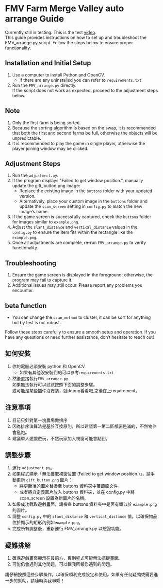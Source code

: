 # FMV Farm Merge Valley auto arrange Guide
Currently still in testing. This is the test [video](https://www.youtube.com/watch?v=MQ5P_g2M5zQ).  
This guide provides instructions on how to set up and troubleshoot the FMV_arrange.py script. Follow the steps below to ensure proper functionality.
## Installation and Initial Setup
1. Use a computer to install Python and OpenCV.
   * If there are any uninstalled you can refer to `requirements.txt`
2. Run the `FMV_arrange.py` directly.  
If the script does not work as expected, proceed to the adjustment steps below.
## Note
1. Only the first farm is being sorted.
2. Because the sorting algorithm is based on the swap, it is recommended that both the first and second farms be full, otherwise the objects will be unpredictable.
3. It is recommended to play the game in single player, otherwise the player joining window may be clicked.
## Adjustment Steps
1. Run the `adjustment.py`.
2. If the program displays "Failed to get window position.", manually update the gift_button.png image:
   * Replace the existing image in the `buttons` folder with your updated version.
   * Alternatively, place your custom image in the `buttons` folder and update the `scan_screen` setting in `config.py` to match the new image's name.
3. If the game screen is successfully captured, check the `buttons` folder for images similar to `example.png`.
4. Adjust the `slant_distance` and `vertical_distance` values in the `config.py` to ensure the item fits within the rectangle like the `example.png`.
7. Once all adjustments are complete, re-run `FMV_arrange.py` to verify functionality.
## Troubleshooting
1. Ensure the game screen is displayed in the foreground; otherwise, the program may fail to capture it.
2. Additional issues may still occur. Please report any problems you encounter.

## beta function
* You can change the `scan_method` to cluster, it can be sort for anything but by test is not robust.

Follow these steps carefully to ensure a smooth setup and operation. If you have any questions or need further assistance, don’t hesitate to reach out!

## 如何安裝
1. 你的電腦必須安裝 python 和 OpenCV.
   * 如果有其他沒安裝到的可以參考`requirements.txt`
2. 然後直接執行`FMV_arrange.py`  
如果無法執行可以試試按照下面的調整步驟。  
或可能是某些插件沒安裝，就debug看看吧,之後在上requirement。
## 注意事項
1. 目前只針對第一塊農場做排序
2. 因為排序演算法是基於互換原則，所以建議第一第二區都要是滿的，不然物件會亂跑。
3. 建議單人遊戲遊玩，不然玩家加入視窗可能會點到。
## 調整步驟
1. 運行 `adjustment.py`。
2. 如果程式顯示「無法獲取視窗位置 (Failed to get window position.)」，請手動更新 `gift_button.png` 圖片：
   * 將更新後的圖片替換至 buttons 資料夾中覆蓋原文件。
   * 或者將自定義圖片放入 buttons 資料夾，並在 config.py 中將 scan_screen 設置為新圖片的名稱。
3. 如果成功截取遊戲畫面，請檢查 buttons 資料夾中是否有類似於 `example.png` 的圖片。
4. 調整 `config.py` 中的 `slant_distance` 和 `vertical_distance` 值，以確保物品位於顯示的矩形內例如`example.png`。
5. 完成所有調整後，重新運行 FMV_arrange.py 以驗證功能。
## 疑難排解
1. 確保遊戲畫面顯示在最前方，否則程式可能無法捕捉畫面。
2. 可能仍會遇到其他問題，可以跟我回報您遇到的問題。

請仔細按照這些步驟操作，以確保順利完成設定和使用。如果有任何疑問或需要進一步的幫助，請隨時與我聯繫！
